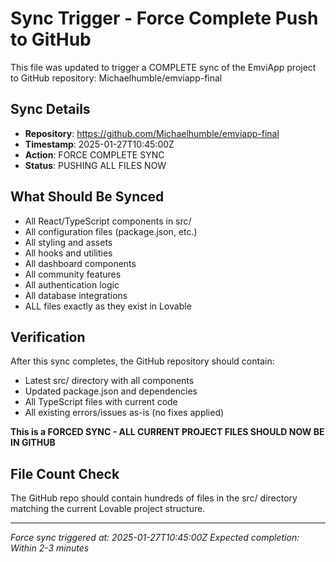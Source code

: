 
# Sync Trigger - Force Complete Push to GitHub

This file was updated to trigger a COMPLETE sync of the EmviApp project to GitHub repository: Michaelhumble/emviapp-final

## Sync Details
- **Repository**: https://github.com/Michaelhumble/emviapp-final
- **Timestamp**: 2025-01-27T10:45:00Z
- **Action**: FORCE COMPLETE SYNC
- **Status**: PUSHING ALL FILES NOW

## What Should Be Synced
- All React/TypeScript components in src/
- All configuration files (package.json, etc.)
- All styling and assets
- All hooks and utilities
- All dashboard components
- All community features
- All authentication logic
- All database integrations
- ALL files exactly as they exist in Lovable

## Verification
After this sync completes, the GitHub repository should contain:
- Latest src/ directory with all components
- Updated package.json and dependencies
- All TypeScript files with current code
- All existing errors/issues as-is (no fixes applied)

**This is a FORCED SYNC - ALL CURRENT PROJECT FILES SHOULD NOW BE IN GITHUB**

## File Count Check
The GitHub repo should contain hundreds of files in the src/ directory matching the current Lovable project structure.

---
*Force sync triggered at: 2025-01-27T10:45:00Z*
*Expected completion: Within 2-3 minutes*
